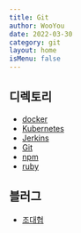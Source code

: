 ```yaml
---
title: Git
author: WooYou
date: 2022-03-30
category: git
layout: home
isMenu: false
---
```

디렉토리
------
* [docker](./docker/info.html)
* [Kubernetes](./)
* [Jerkins](./)
* [Git](./git/info.html)
* [npm](./)
* [ruby](./ruby/info.html)


블러그
---------
* [조대협][id]

[id]: https://bcho.tistory.com/ "조대협"
